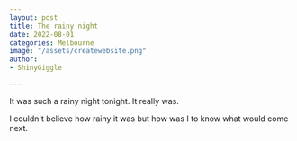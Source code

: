 ```yaml
---
layout: post
title: The rainy night
date: 2022-08-01
categories: Melbourne
image: "/assets/createwebsite.png"
author:
- ShinyGiggle

---
```

It was such a rainy night tonight. It really was.

I couldn't believe how rainy it was but how was I to know what would come next.
